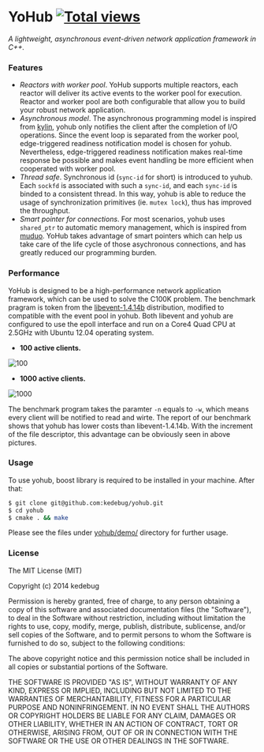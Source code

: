 YoHub  [![Total views](https://sourcegraph.com/api/repos/github.com/kedebug/yohub/counters/views.png)](https://sourcegraph.com/github.com/kedebug/yohub)
======
*A lightweight, asynchronous event-driven network application framework in C++.*

### Features
* _Reactors with worker pool_. YoHub supports multiple reactors, each reactor will deliver its active events to the worker pool for execution. Reactor and worker pool are both configurable that allow you to build your robust network application.
* _Asynchronous model_. The asynchronous programming model is inspired from [kylin](http://dirlt.com/kylin.html), yohub only notifies the client after the completion of I/O operations. Since the event loop is separated from the worker pool, edge-triggered readiness notification model is chosen for yohub. Nevertheless, edge-triggered readiness notification makes real-time response be possible and makes event handling be more efficient when cooperated with worker pool.
* _Thread safe_. Synchronous id (`sync-id` for short) is introduced to yuhub. Each `sockfd` is associated with such a `sync-id`, and each `sync-id` is binded to a consistent thread. In this way, yohub is able to reduce the usage of synchronization primitives (ie. `mutex lock`), thus has improved the throughput.
* _Smart pointer for connections_. For most scenarios, yohub uses `shared_ptr` to automatic memory management, which is inspired from [muduo](http://code.google.com/p/muduo/). YoHub takes advantage of smart pointers which can help us take care of the life cycle of those asychronous connections, and has greatly reduced our programming burden.

### Performance
YoHub is designed to be a high-performance network application framework, which can be used to solve the C100K problem. The benchmark pragram is token from the [libevent-1.4.14b](http://libevent.org/) distribution, modified to compatible with the event pool in yohub. Both libevent and yohub are configured to use the epoll interface and run on a Core4 Quad CPU at 2.5GHz with Ubuntu 12.04 operating system.

* __100 active clients.__

![100](https://raw.github.com/kedebug/kedebug.github.com/master/pic/100.png)

* __1000 active clients.__

![1000](https://raw.github.com/kedebug/kedebug.github.com/master/pic/1000.png)

The benchmark program takes the paramter `-n` equals to `-w`, which means every client will be notified to read and wirte. The report of our benchmark shows that yohub has lower costs than libevent-1.4.14b. With the increment of the file descriptor, this advantage can be obviously seen in above pictures.

### Usage
To use yohub, boost library is required to be installed in your machine. After that:
```bash
$ git clone git@github.com:kedebug/yohub.git
$ cd yohub
$ cmake . && make
```
Please see the files under [yohub/demo/](https://github.com/kedebug/yohub/tree/master/demo) directory for further usage.

### License
The MIT License (MIT)

Copyright (c) 2014 kedebug

Permission is hereby granted, free of charge, to any person obtaining a copy
of this software and associated documentation files (the "Software"), to deal
in the Software without restriction, including without limitation the rights
to use, copy, modify, merge, publish, distribute, sublicense, and/or sell
copies of the Software, and to permit persons to whom the Software is
furnished to do so, subject to the following conditions:

The above copyright notice and this permission notice shall be included in
all copies or substantial portions of the Software.

THE SOFTWARE IS PROVIDED "AS IS", WITHOUT WARRANTY OF ANY KIND, EXPRESS OR
IMPLIED, INCLUDING BUT NOT LIMITED TO THE WARRANTIES OF MERCHANTABILITY,
FITNESS FOR A PARTICULAR PURPOSE AND NONINFRINGEMENT. IN NO EVENT SHALL THE
AUTHORS OR COPYRIGHT HOLDERS BE LIABLE FOR ANY CLAIM, DAMAGES OR OTHER
LIABILITY, WHETHER IN AN ACTION OF CONTRACT, TORT OR OTHERWISE, ARISING FROM,
OUT OF OR IN CONNECTION WITH THE SOFTWARE OR THE USE OR OTHER DEALINGS IN
THE SOFTWARE.
